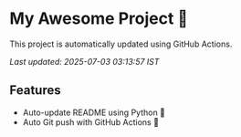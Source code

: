 # My Awesome Project 🚀

This project is automatically updated using GitHub Actions.

_Last updated: 2025-07-03 03:13:57 IST_

## Features
- Auto-update README using Python 🐍
- Auto Git push with GitHub Actions 🤖
